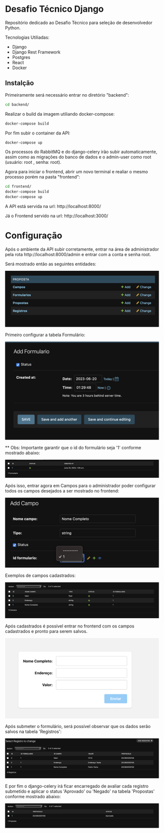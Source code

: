# Desafio Técnico Django

Repositório dedicado ao Desafio Técnico para seleção de desenvolvedor Python.


Tecnologias Utiliadas:

- Django
- Django Rest Framework
- Postgres
- React
- Docker


## Instalção

Primeiramente será necessário entrar no diretório "backend":

```bash
cd backend/
```

Realizar o build da imagem utiliando docker-compose:

```bash
docker-compose build
```

Por fim subir o container da API:

```bash
docker-compose up
```

Os processos do RabbitMQ e do django-celery irão subir automaticamente, assim como as migrações do banco de dados e o admin-user como root (usuário: root , senha: root).

Agora para iniciar o frontend, abrir um novo terminal e realiar o mesmo processo porém na pasta "frontend":

```bash
cd frontend/
docker-compose build
docker-compose up
```

A API está servida na url: http://localhost:8000/

Já o Frontend servido na url: http://localhost:3000/


# Configuração

Após o ambiente da API subir corretamente, entrar na área de administrador pela rota http://localhost:8000/admin e entrar com a conta e senha root.

Será mostrado então as seguintes entidades:

![Imagem0](./assetsReadme/pic00.png)

Primeiro configurar a tabela Formulário:

![Imagem1](./assetsReadme/pic01.png)

** Obs: Importante garantir que o id do formulário seja '1' conforme mostrado abaixo:

![Imagem2](./assetsReadme/pic02.png)

Após isso, entrar agora em Campos para o administrador poder configurar todos os campos desejados a ser mostrado no frontend:


![Imagem3](./assetsReadme/pic03.png)

Exemplos de campos cadastrados:

![Imagem4](./assetsReadme/pic04.png)

Após cadastrados é possível entrar no frontend com os campos cadastrados e pronto para serem salvos.

![Imagem5](./assetsReadme/pic05.png)


Após submeter o formulário, será possível observar que os dados serão salvos na tabela 'Registros':

![Imagem6](./assetsReadme/pic06.png)

E por fim o django-celery irá ficar encarregado de avaliar cada registro submetido e aplicar o status 'Aprovado' ou 'Negado' na tabela 'Propostas' conforme mostrado abaixo:

![Imagem7](./assetsReadme/pic07.png)




